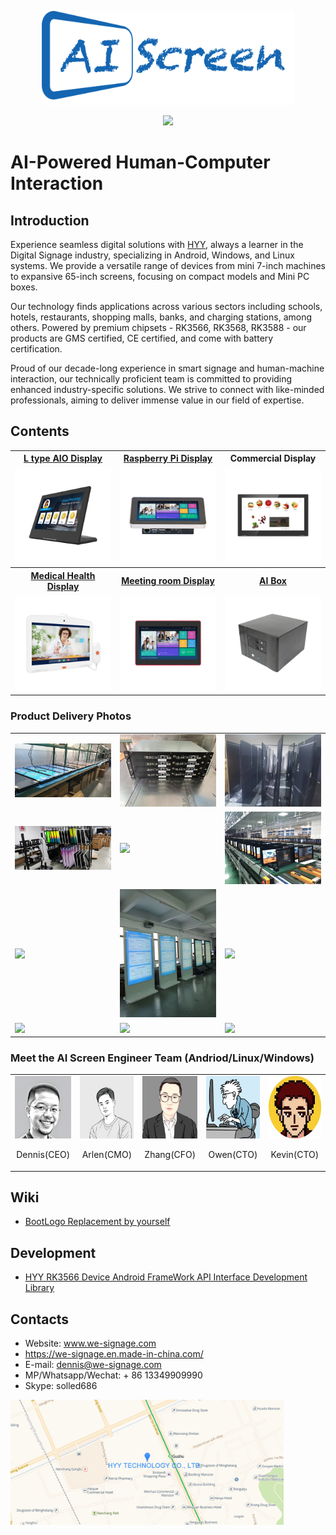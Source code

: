 
<p align = "center">
  <a href="http://www.we-signage.com">
  <img src="./Documents/img/AI_Screen.png" height="150" />
  </a>
</p>



<p align = "center">
   <a href="https://www.youtube.com/@Arlen-show" target="_blank">
<img at = "YouTube Tutoial Views" src="https://img.shields.io/badge/YouTube-Tutoial%20Views-4c86ea.svg?style=flat?style=flat-square&logo=YouTube&logoColor=red">
</a>
</p> 

# AI-Powered Human-Computer Interaction


## Introduction
Experience seamless digital solutions with [HYY](https://www.we-signage.com), always a learner in the Digital Signage industry, specializing in Android, Windows, and Linux systems. We provide a versatile range of devices from mini 7-inch machines to expansive 65-inch screens, focusing on compact models and Mini PC boxes.

Our technology finds applications across various sectors including schools, hotels, restaurants, shopping malls, banks, and charging stations, among others. Powered by premium chipsets - RK3566, RK3568, RK3588 - our products are GMS certified, CE certified, and come with battery certification.

Proud of our decade-long experience in smart signage and human-machine interaction, our technically proficient team is committed to providing enhanced industry-specific solutions. We strive to connect with like-minded professionals, aiming to deliver immense value in our field of expertise.


## Contents


<table textalign="center">
  <tr>
    <th><a href="./Documents/Products/L-type-AIO-Display/">L type AIO Display</a></th>
    <th><a href="./Documents/Products/raspberry-pi/">Raspberry Pi Display</a></th>
    <th><a  href="./Documents/Products/Commercial-Display/" style="text-decoration: none;">Commercial Display</a></th>
  </tr>
  <tr>
    <td width="33.33%"><a href="./Documents/Products/L-type-AIO-Display/"><img src="./Documents/img/main_p_1.jpg" width="100%" height="auto"/></a></td>
     <td width="33.33%"><a href="./Documents/Products/raspberry-pi/"><img src="./Documents/img/main_p_2.jpg" width="100%" height="auto"/></a></td>
      <td width="33.33%"><a href="./Documents/Products/Commercial-Display/"><img src="./Documents/img/main_p_3.jpg" width="100%" height="auto"/></a></td>
  </tr>
  <tr>
    <th><a href="./Documents/Products/Medical-Health-Display/">Medical Health Display</a></th>
    <th><a href="./Documents/Products/Meeting-room-Display/">Meeting room Display</a></th>
    <th><a href="./Documents/Products/box/">AI Box</a></th>
  </tr>
   <tr>
    <td width="33.33%"><a href="./Documents/Products/Medical-Health-Display/"><img src="./Documents/img/main_p_4.jpg" width="100%" height="auto"/></a></td>
     <td width="33.33%"><a href="./Documents/Products/Meeting-room-Display/"><img src="./Documents/img/main_p_5.jpg" width="100%" height="auto"/></a></td>
      <td width="33.33%"><a href="./Documents/Products/box/"><img src="./Documents/img/main_p_6.jpg" width="100%" height="auto"/></a></td>
  </tr>
  
</table>

### Product Delivery Photos
<table>
  <tr>
    <td>
      <img src="./Documents/img/p1.jpg" width="350" height="auto"/>
    </td>
    <td>
      <img src="./Documents/img/p2.jpg" width="350" height="auto"/>
    </td>
    <td>
      <img src="./Documents/img/p3.jpg" width="350" height="auto"/>
    </td>
  </tr>
  <tr>
    <td>
      <img src="./Documents/img/p4.jpg" width="350" height="auto"/>
    </td>
    <td>
      <img src="./Documents/img/p5.jpg" width="350" height="auto"/>
    </td>
    <td>
      <img src="./Documents/img/p6.jpg" width="350" height="auto"/>
    </td>
  </tr>
  <tr>
    <td>
      <img src="./Documents/img/p7.png" width="350" height="auto"/>
    </td>
    <td>
      <img src="./Documents/img/p8.jpg" width="350" height="auto"/>
    </td>
    <td>
      <img src="./Documents/img/p9.jpg" width="350" height="auto"/>
    </td>
  </tr>
  <tr>
    <td>
      <img src="./Documents/img/p10.jpg" width="350" height="auto"/>
    </td>
    <td>
      <img src="./Documents/img/p11.jpg" width="350" height="auto"/>
    </td>
    <td>
      <img src="./Documents/Products/Commercial-Display/Floor-Standing/img/p3.jpg" width="350" height="auto"/>
    </td>
  </tr>
</table>

### Meet the AI Screen Engineer Team (Andriod/Linux/Windows)
<table>
  <tr>
    <td>
      <img src="./Documents/img/Dennis2.png" width="100" height="100"/>
      <p align="center">Dennis(CEO)</p>
    </td>
    <td>
      <img src="./Documents/img/arlen.jpg" width="100" height="100"/>
      <p align="center">Arlen(CMO)</p>
    </td>
    <td>
      <img src="./Documents/img/zhang.jpg" width="100" height="100"/>
      <p align="center">Zhang(CFO)</p>
    </td>
    <td>
      <img src="./Documents/img/Owen.jpg" width="100" height="100"/>
      <p align="center">Owen(CTO)</p>
    </td>
    <td>
      <img src="./Documents/img/Kevin.jpg" width="100" height="100"/>
      <p align="center">Kevin(CTO)</p>
    </td>
  </tr>
</table>

## Wiki
- [BootLogo Replacement by yourself](https://github.com/industrialtablet/AI-Screen/wiki/BootLogo-Replacement-by-yourself)

## Development
- [HYY RK3566 Device Android FrameWork API Interface Development Library](https://github.com/hejiangyan/HYY_rk3566_api)

## Contacts

- Website: www.we-signage.com
- https://we-signage.en.made-in-china.com/
- E-mail: dennis@we-signage.com
- MP/Whatsapp/Wechat: + 86 13349909990
- Skype: solled686

<p >
  <a href="http://www.we-signage.com">
  <img src="./Documents/img/map.jpg" height="200" />
  </a>
</p>
